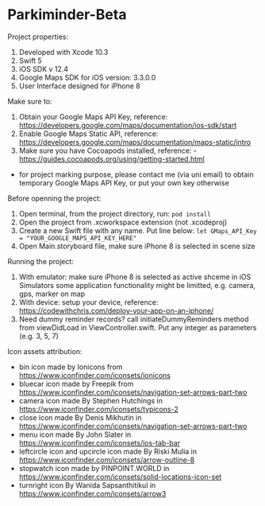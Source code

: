 # Parkiminder-Beta

Project properties:
1. Developed with Xcode 10.3
2. Swift 5
3. iOS SDK v 12.4
4. Google Maps SDK for iOS version: 3.3.0.0
5. User Interface designed for iPhone 8

Make sure to:
1. Obtain your Google Maps API Key, reference: https://developers.google.com/maps/documentation/ios-sdk/start
2. Enable Google Maps Static API, reference: https://developers.google.com/maps/documentation/maps-static/intro
3. Make sure you have Cocoapods installed, reference: - https://guides.cocoapods.org/using/getting-started.html

* for project marking purpose, please contact me (via uni email) to obtain temporary Google Maps API Key, or put your own key otherwise

Before openning the project:
1. Open terminal, from the project directory, run:
    `pod install`
2. Open the project from .xcworkspace extension (not .xcodeproj)
3. Create a new Swift file with any name. Put line below:
    `let GMaps_API_Key = "YOUR_GOOGLE_MAPS_API_KEY_HERE"`
4. Open Main.storyboard file, make sure iPhone 8 is selected in scene size

Running the project:
1. With emulator:
    make sure iPhone 8 is selected as active shceme in iOS Simulators
    some application functionality might be limitted, e.g. camera, gps, marker on map
2. With device:
    setup your device, reference: https://codewithchris.com/deploy-your-app-on-an-iphone/
3. Need dummy reminder records?
    call initiateDummyReminders method from viewDidLoad in ViewController.swift. Put any integer as parameters (e.g. 3, 5, 7)

Icon assets attribution:
- bin icon made by Ionicons from https://www.iconfinder.com/iconsets/ionicons
- bluecar icon made by Freepik from https://www.iconfinder.com/iconsets/navigation-set-arrows-part-two
- camera icon made By Stephen Hutchings in https://www.iconfinder.com/iconsets/typicons-2
- close icon made By Denis Mikhutin in https://www.iconfinder.com/iconsets/navigation-set-arrows-part-two
- menu icon made By John Slater in https://www.iconfinder.com/iconsets/ios-tab-bar
- leftcircle icon and upcircle icon made By Riski Mulia in https://www.iconfinder.com/iconsets/arrow-outline-8
- stopwatch icon made by  PINPOINT.WORLD in https://www.iconfinder.com/iconsets/solid-locations-icon-set
- turnright icon By Wanida Sapsanthitikul in https://www.iconfinder.com/iconsets/arrow3